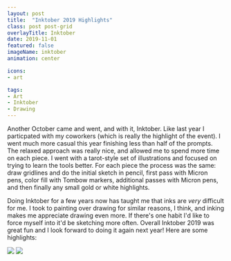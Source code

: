 ```yaml
---
layout: post
title:  "Inktober 2019 Highlights"
class: post post-grid
overlayTitle: Inktober
date: 2019-11-01
featured: false
imageName: inktober
animation: center

icons:
- art

tags:
- Art
- Inktober
- Drawing
---
```


<span class="dropcap">A</span>nother October came and went, and with it, Inktober. Like last year I particpated with my coworkers (which is really the highlight of the event). I went much more casual this year finishing less than half of the prompts. The relaxed approach was really nice, and allowed me to spend more time on each piece. I went with a tarot-style set of illustrations and focused on trying to learn the tools better. For each piece the process was the same: draw gridlines and do the initial sketch in pencil, first pass with Micron pens, color fill with Tombow markers, additional passes with Micron pens, and then finally any small gold or white highlights.

Doing Inktober for a few years now has taught me that inks are <em>very</em> difficult for me. I took to painting over drawing for similar reasons, I think, and inking makes me appreciate drawing even more. If there's one habit I'd like to force myself into it'd be sketching more often. Overall Inktober 2019 was great fun and I look forward to doing it again next year! Here are some highlights:

<img src="{{ site.baseurl }}/image/assets/inktober2019/inktober1.jpg" class="outline shadows photo">

<img src="{{ site.baseurl }}/image/assets/inktober2019/inktober2.jpg" class="outline shadows photo">